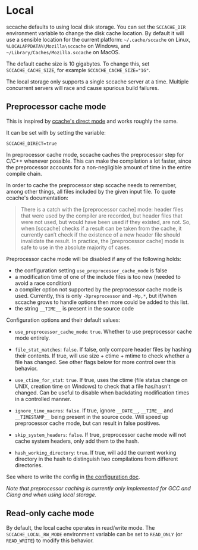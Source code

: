 # Local

sccache defaults to using local disk storage. You can set the `SCCACHE_DIR` environment variable to change the disk cache location. By default it will use a sensible location for the current platform: `~/.cache/sccache` on Linux, `%LOCALAPPDATA%\Mozilla\sccache` on Windows, and `~/Library/Caches/Mozilla.sccache` on MacOS.

The default cache size is 10 gigabytes. To change this, set `SCCACHE_CACHE_SIZE`, for example `SCCACHE_CACHE_SIZE="1G"`.

The local storage only supports a single sccache server at a time. Multiple concurrent servers will race and cause spurious build failures.

## Preprocessor cache mode

This is inspired by [ccache's direct mode](https://ccache.dev/manual/3.7.9.html#_the_direct_mode) and works roughly the same.

It can be set with by setting the variable:
```
SCCACHE_DIRECT=true
```

In preprocessor cache mode, sccache caches the preprocessor step for C/C++ whenever possible. This can make the compilation a lot faster, since the preprocessor accounts for a non-negligible amount of time in the entire compile chain.

In order to cache the preprocessor step sccache needs to remember, among other things, all files included by the given input file. To quote ccache's documentation:

> There is a catch with the [preprocessor cache] mode: header files that were used by the compiler are recorded, but header files that were not used, but would have been used if they existed, are not. So, when [sccache] checks if a result can be taken from the cache, it currently can’t check if the existence of a new header file should invalidate the result. In practice, the [preprocessor cache] mode is safe to use in the absolute majority of cases.

Preprocessor cache mode will be disabled if any of the following holds:

- the configuration setting `use_preprocessor_cache_mode` is false
- a modification time of one of the include files is too new (needed to avoid a race condition)
- a compiler option not supported by the preprocessor cache mode is used. Currently, this is only `-Xpreprocessor` and `-Wp,*`, but if/when sccache grows to handle options then more could be added to this list.
- the string `__TIME__` is present in the source code

Configuration options and their default values:

- `use_preprocessor_cache_mode`: `true`. Whether to use preprocessor cache mode entirely.
- `file_stat_matches`: `false`. If false, only compare header files by hashing their contents. If true, will use size + ctime + mtime to check whether a file has changed. See other flags below for more control over this behavior.
- `use_ctime_for_stat`: `true`. If true, uses the ctime (file status change on UNIX, creation time on Windows) to check that a file has/hasn't changed. Can be useful to disable when backdating modification times in a controlled manner.

- `ignore_time_macros`: `false`. If true, ignore `__DATE__`, `__TIME__` and `__TIMESTAMP__` being present in the source code. Will speed up preprocessor cache mode, but can result in false positives.

- `skip_system_headers`: `false`. If true, preprocessor cache mode will not cache system headers, only add them to the hash.

- `hash_working_directory`: `true`. If true, will add the current working directory in the hash to distinguish two compilations from different directories.

See where to write the config in [the configuration doc](Configuration.md).

*Note that preprocessor caching is currently only implemented for GCC and Clang and when using local storage.*

## Read-only cache mode

By default, the local cache operates in read/write mode. The `SCCACHE_LOCAL_RW_MODE` environment variable can be set to `READ_ONLY` (or `READ_WRITE`) to modify this behavior.